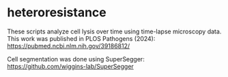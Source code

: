 # heteroresistance

These scripts analyze cell lysis over time using time-lapse microscopy data. This work was published in PLOS Pathogens (2024): https://pubmed.ncbi.nlm.nih.gov/39186812/

Cell segmentation was done using SuperSegger: https://github.com/wiggins-lab/SuperSegger
